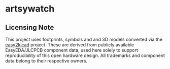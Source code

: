 # artsywatch

## Licensing Note

This project uses footprints, symbols and and 3D models converted via the
[easy2kicad](https://github.com/uPesy/easyeda2kicad.py) project.
These are derived from publicly available EasyEDA/JLCPCB component data,
used here solely to support reproducibility of this open hardware design.
All trademarks and component data belong to their respective owners.
